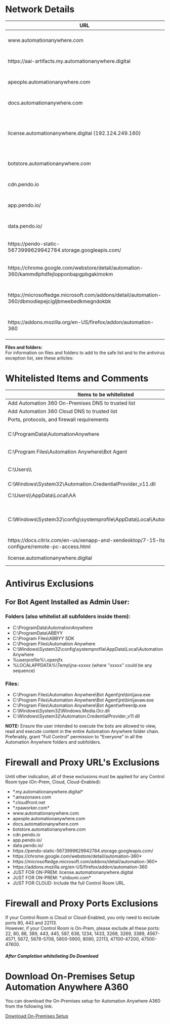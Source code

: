 <!DOCTYPE html>
<html lang="en">
<head>
<meta charset="UTF-8">
<meta name="viewport" content="width=device-width, initial-scale=1.0">


</head>
<body>

<div class="container">
  <h1>Network Details</h1>
  <table>
    <thead>
      <tr>
        <th>URL</th>
        <th>PORT</th>
        <th>DEVICE</th>
      </tr>
    </thead>
    <tbody>
      <tr>
        <td>www.automationanywhere.com</td>
        <td>TCP 443 (HTTPS)</td>
        <td>All devices</td>
      </tr>
      <tr>
        <td>https://aai-artifacts.my.automationanywhere.digital</td>
        <td>TCP 443 (HTTPS)</td>
        <td>All Control Room nodes</td>
      </tr>
      <tr>
        <td>apeople.automationanywhere.com</td>
        <td>TCP 443 (HTTPS)</td>
        <td>All devices</td>
      </tr>
      <tr>
        <td>docs.automationanywhere.com</td>
        <td>TCP 443 (HTTPS)</td>
        <td>All devices</td>
      </tr>
      <tr>
        <td>license.automationanywhere.digital (192.124.249.160)</td>
        <td>TCP 443 (HTTPS)</td>
        <td>All devices that run Automation 360 Control Room</td>
      </tr>
      <tr>
        <td>botstore.automationanywhere.com</td>
        <td>TCP 443 (HTTPS)</td>
        <td>All devices</td>
      </tr>
      <tr>
        <td>cdn.pendo.io</td>
        <td>TCP 443 (HTTPS)</td>
        <td>All devices</td>
      </tr>
      <tr>
        <td>app.pendo.io/</td>
        <td>TCP 443 (HTTPS)</td>
        <td>All devices</td>
      </tr>
      <tr>
        <td>data.pendo.io/</td>
        <td>TCP 443 (HTTPS)</td>
        <td>All devices</td>
      </tr>
      <tr>
        <td>https://pendo-static-5673999629942784.storage.googleapis.com/</td>
        <td>TCP 443 (HTTPS)</td>
        <td>All devices</td>
      </tr>
      <tr>
        <td>https://chrome.google.com/webstore/detail/automation-360/kammdlphdfejlopponbapgpbgakimokm</td>
        <td>TCP 443 (HTTPS)</td>
        <td>Bot Creator and Bot Runner devices</td>
      </tr>
      <tr>
        <td>https://microsoftedge.microsoft.com/addons/detail/automation-360/dbmodiepejcigljbmeebedkmegndokbk</td>
        <td>TCP 443 (HTTPS)</td>
        <td>Bot Creator and Bot Runner devices</td>
      </tr>
      <tr>
        <td>https://addons.mozilla.org/en-US/firefox/addon/automation-360</td>
        <td>TCP 443 (HTTPS)</td>
        <td>Bot Creator and Bot Runner devices</td>
      </tr>
    </tbody>
  </table>
</div>
<div class="container">
</div><p>
  <b>Files and folders:</b><br/>
  For information on files and folders to add to the safe list and to the antivirus exception list, see these articles:
</p>
  
</div>
<div class="container">
  <h1>Whitelisted Items and Comments</h1>
  <table>
    <thead>
      <tr>
        <th>Items to be whitelisted</th>
        <th>Comments</th>
      </tr>
    </thead>
    <tbody>
      <tr>
        <td>Add Automation 360 On-Premises DNS to trusted list</td>
        <td>URL's for on-prem</td>
      </tr>
      <tr>
        <td>Add Automation 360 Cloud DNS to trusted list</td>
        <td>URL's for cloud</td>
      </tr>
      <tr>
        <td>Ports, protocols, and firewall requirements</td>
        <td>Ports, Firewalls</td>
      </tr>
      <tr>
        <td>C:\ProgramData\AutomationAnywhere</td>
        <td>Directory for Globalcache and Logs</td>
      </tr>
      <tr>
        <td>C:\Program Files\Automation Anywhere\Bot Agent</td>
        <td>Bot agent installation directory</td>
      </tr>
      <tr>
        <td>C:\Users\<user.profile>\</td>
        <td>Third party libraries get extracted here (e.g: openjfx)</td>
      </tr>
      <tr>
        <td>C:\Windows\System32\Automation.CredentialProvider_v11.dll</td>
        <td>To perform Autologin</td>
      </tr>
      <tr>
        <td>C:\Users\<user.profile>\AppData\Local\AA</td>
        <td>For non-admin bot agent install</td>
      </tr>
      <tr>
        <td>C:\Windows\System32\config\systemprofile\AppData\Local\AutomationAnywhere</td>
        <td>For admin level bot agent install (storing public/private keys, localdb for bot agent)</td>
      </tr>
      <tr>
        <td>https://docs.citrix.com/en-us/xenapp-and-xendesktop/7-15-ltsr/install-configure/remote-pc-access.html</td>
        <td>To enable RDP on Citrix</td>
      </tr>
      <tr>
        <td>license.automationanywhere.digital</td>
        <td>For license verification/validation</td>
      </tr>
    </tbody>
  </table>
</div>

<div class="container">
  <h1>Antivirus Exclusions</h1>
  <h2>For Bot Agent Installed as Admin User:</h2>
  <h3>Folders (also whitelist all subfolders inside them):</h3>
  <ul>
    <li>C:\ProgramData\AutomationAnywhere</li>
    <li>C:\ProgramData\ABBYY</li>
    <li>C:\Program Files\ABBYY SDK</li>
    <li>C:\Program Files\Automation Anywhere</li>
    <li>C:\Windows\System32\config\systemprofile\AppData\Local\AutomationAnywhere</li>
    <li>%userprofile%\.openjfx</li>
    <li>%LOCALAPPDATA%\Temp\jna-xxxxx (where "xxxxx" could be any sequence)</li>
  </ul>
  <h3>Files:</h3>
  <ul>
    <li>C:\Program Files\Automation Anywhere\Bot Agent\jre\bin\java.exe</li>
    <li>C:\Program Files\Automation Anywhere\Bot Agent\jre\bin\javaw.exe</li>
    <li>C:\Program Files\Automation Anywhere\Bot Agent\wfreerdp.exe</li>
    <li>C:\Windows\System32\Windows.Media.Ocr.dll</li>
    <li>C:\Windows\System32\Automation.CredentialProvider_v11.dll</li>
  </ul>
  <p><strong>NOTE:</strong> Ensure the user intended to execute the bots are allowed to view, read and execute content in the entire Automation Anywhere folder chain. Preferably, grant "Full Control" permission to "Everyone" in all the Automation Anywhere folders and subfolders.</p>

  <h1>Firewall and Proxy URL's Exclusions</h1>
  <p>Until other indication, all of these exclusions must be applied for any Control Room type (On-Prem, Cloud, Cloud-Enabled):</p>
  <ul>
    <li>*.my.automationanywhere.digital*</li>
    <li>*.amazonaws.com</li>
    <li>*.cloudfront.net</li>
    <li>*.rpaworker.com*</li>
    <li>www.automationanywhere.com</li>
    <li>apeople.automationanywhere.com</li>
    <li>docs.automationanywhere.com</li>
    <li>botstore.automationanywhere.com</li>
    <li>cdn.pendo.io</li>
    <li>app.pendo.io/</li>
    <li>data.pendo.io/</li>
    <li>https://pendo-static-5673999629942784.storage.googleapis.com/</li>
    <li>https://chrome.google.com/webstore/detail/automation-360*</li>
    <li>https://microsoftedge.microsoft.com/addons/detail/automation-360*</li>
    <li>https://addons.mozilla.org/en-US/firefox/addon/automation-360</li>
    <li>JUST FOR ON-PREM: license.automationanywhere.digital</li>
    <li>JUST FOR ON-PREM: *.shibumi.com*</li>
    <li>JUST FOR CLOUD: Include the full Control Room URL.</li>
  </ul>
</div>
<div class="container">
  <h1>Firewall and Proxy Ports Exclusions</h1>
  <p>If your Control Room is Cloud or Cloud-Enabled, you only need to exclude ports 80, 443 and 22113.<br/> However, if your Control Room is On-Prem, please exclude all these ports: 22, 80, 88, 389, 443, 445, 587, 636, 1234, 1433, 3268, 3269, 3389, 4567-4571, 5672, 5678-5708, 5800-5900, 8080, 22113, 47100-47200, 47500-47600.</p>
</div>
<div class="container">
  <h5>After Completion whitelisting Do Download</h5>
  
</div>

<div class="container">
  <h1>Download On-Premises Setup Automation Anywhere A360</h1>
  <p>You can download the On-Premises setup for Automation Anywhere A360 from the following link:</p>
  <p><a href="https://apeople.automationanywhere.com/s/downloads?language=en_US&_ga=2.255768972.561251991.1710912301-1033647924.1706863450&_gl=1*1jh1eyi*_ga*MTAzMzY0NzkyNC4xNzA2ODYzNDUw*_ga_DG1BTLENXK*MTcxMDkxMjMwMy4xOS4wLjE3MTA5MTIzMDMuNjAuMC4w" target="_blank">Download On-Premises Setup</a></p>
</div>
</body>
</html>
